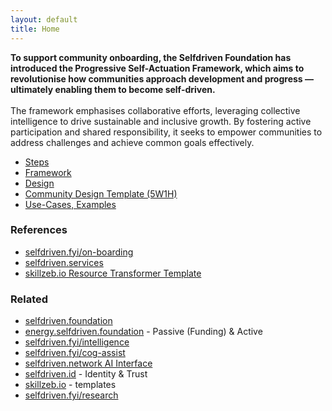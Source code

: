 ```yaml
---
layout: default
title: Home
---
```

**To support community onboarding, the Selfdriven Foundation has introduced the Progressive Self-Actuation Framework, which aims to revolutionise how communities approach development and progress — ultimately enabling them to become self-driven.**\
\
The framework emphasises collaborative efforts, leveraging collective intelligence to drive sustainable and inclusive growth. By fostering active participation and shared responsibility, it seeks to empower communities to address challenges and achieve common goals effectively.

- [Steps](/steps/)
- [Framework](htt/framework/)
- [Design](/design/)
- [Community Design Template (5W1H)](https://docs.google.com/document/d/1rpL6873cT_lFzz96CCGgxrii6JtrtbhBn-19xBOxVp4)
- [Use-Cases, Examples](https://github.com/selfdriven-foundation/onboarding/tree/main/use-cases/)

### References
- [selfdriven.fyi/on-boarding](https://selfdriven.fyi/on-boarding)
- [selfdriven.services](https://selfdriven.services)
- [skillzeb.io Resource Transformer Template](https://skillzeb.io/template-explorer/resource-transformer-starter)

### Related
- [selfdriven.foundation](selfdriven.foundation)
- [energy.selfdriven.foundation](https://energy.selfdriven.foundation) - Passive (Funding) & Active
- [selfdriven.fyi/intelligence](https://selfdriven.fyi/intelligence)
- [selfdriven.fyi/cog-assist](https://selfdriven.fyi/cog-assist)
- [selfdriven.network AI Interface](https://selfdriven.network)
- [selfdriven.id](https://selfdriven.id) - Identity & Trust
- [skillzeb.io](https://skillzeb.io) - templates
- [selfdriven.fyi/research](https://selfdriven.fyi/research)


